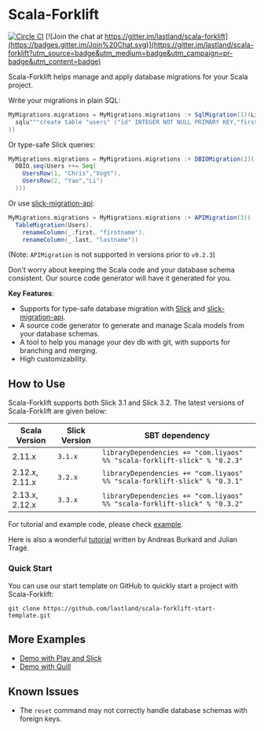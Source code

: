 # Scala-Forklift

[![Circle CI](https://circleci.com/gh/lastland/scala-forklift.svg?style=shield)](https://circleci.com/gh/lastland/scala-forklift)
[![Join the chat at https://gitter.im/lastland/scala-forklift](https://badges.gitter.im/Join%20Chat.svg)](https://gitter.im/lastland/scala-forklift?utm_source=badge&utm_medium=badge&utm_campaign=pr-badge&utm_content=badge)

Scala-Forklift helps manage and apply database migrations for your Scala project.

Write your migrations in plain SQL:

```scala
MyMigrations.migrations = MyMigrations.migrations :+ SqlMigration(1)(List(
  sqlu"""create table "users" ("id" INTEGER NOT NULL PRIMARY KEY,"first" VARCHAR NOT NULL,"last" VARCHAR NOT NULL)"""
))
```

Or type-safe Slick queries:

``` scala
MyMigrations.migrations = MyMigrations.migrations :+ DBIOMigration(2)(
  DBIO.seq(Users ++= Seq(
    UsersRow(1, "Chris","Vogt"),
    UsersRow(2, "Yao","Li")
  )))
```

Or use [slick-migration-api](https://github.com/nafg/slick-migration-api):

``` scala
MyMigrations.migrations = MyMigrations.migrations :+ APIMigration(3)(
  TableMigration(Users).
    renameColumn(_.first, "firstname").
    renameColumn(_.last, "lastname"))
```

(Note: `APIMigration` is not supported in versions prior to `v0.2.3`)

Don't worry about keeping the Scala code and your database schema consistent. Our source code generator will have it generated for you.

**Key Features**:

- Supports for type-safe database migration with [Slick](https://github.com/slick/slick) and [slick-migration-api](https://github.com/nafg/slick-migration-api).
- A source code generator to generate and manage Scala models from your database schemas.
- A tool to help you manage your dev db with git, with supports for branching and merging.
- High customizability.


## How to Use

Scala-Forklift supports both Slick 3.1 and Slick 3.2. The latest versions of Scala-Forklift are given below:

| Scala Version  | Slick Version | SBT dependency |
|----------------|---------------|----------------|
| 2.11.x         | `3.1.x`       | `libraryDependencies += "com.liyaos" %% "scala-forklift-slick" % "0.2.3"` |
| 2.12.x, 2.11.x | `3.2.x`       | `libraryDependencies += "com.liyaos" %% "scala-forklift-slick" % "0.3.1"` |
| 2.13.x, 2.12.x | `3.3.x`       | `libraryDependencies += "com.liyaos" %% "scala-forklift-slick" % "0.3.2"` |

For tutorial and example code, please check [example](/example).

Here is also a wonderful [tutorial](http://blog.novatec-gmbh.de/database-migration-slick-scala-forklift/) written by Andreas Burkard and Julian Tragé.

### Quick Start

You can use our start template on GitHub to quickly start a project with Scala-Forklift:

``` shell
git clone https://github.com/lastland/scala-forklift-start-template.git
```

## More Examples

- [Demo with Play and Slick](https://github.com/lastland/play-slick-forklift-example)
- [Demo with Quill](https://github.com/lastland/scala-forklift-quill)

## Known Issues

- The `reset` command may not correctly handle database schemas with foreign keys.
